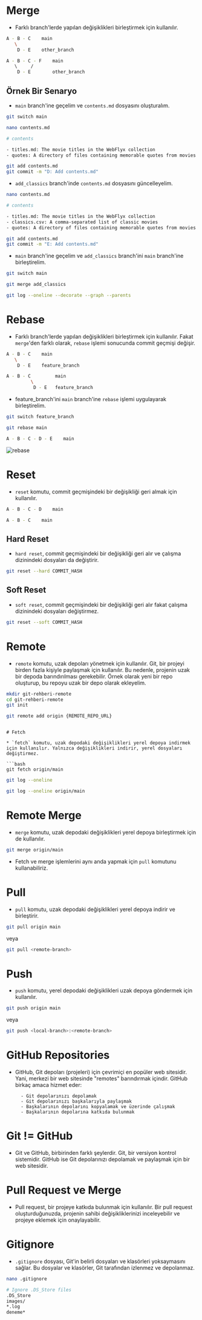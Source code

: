 # Merge

* Farklı branch'lerde yapılan değişiklikleri birleştirmek için kullanılır.

```bash
A - B - C    main
   \
    D - E    other_branch
```

```bash
A - B - C - F    main
   \     /
    D - E        other_branch
```

## Örnek Bir Senaryo

* `main` branch'ine geçelim ve `contents.md` dosyasını oluşturalım.

```bash
git switch main
```

```bash
nano contents.md
```

```bash
# contents

- titles.md: The movie titles in the WebFlyx collection
- quotes: A directory of files containing memorable quotes from movies
```

```bash
git add contents.md
git commit -m "D: Add contents.md"
```

*  `add_classics` branch'inde `contents.md` dosyasını güncelleyelim.

```bash
nano contents.md
```

```bash
# contents

- titles.md: The movie titles in the WebFlyx collection
- classics.csv: A comma-separated list of classic movies
- quotes: A directory of files containing memorable quotes from movies
```

```bash
git add contents.md
git commit -m "E: Add contents.md"
```

* `main` branch'ine geçelim ve `add_classics` branch'ini `main` branch'ine birleştirelim.

```bash
git switch main
```

```bash
git merge add_classics
```

```bash
git log --oneline --decorate --graph --parents
```

# Rebase

* Farklı branch'lerde yapılan değişiklikleri birleştirmek için kullanılır. Fakat `merge`'den farklı olarak, `rebase` işlemi sonucunda commit geçmişi değişir.

```bash
A - B - C    main
   \
    D - E    feature_branch
```

```bash
A - B - C         main
         \
          D - E   feature_branch
```

* feature_branch'ini `main` branch'ine `rebase` işlemi uygulayarak birleştirelim.

```bash 
git switch feature_branch
```

```bash
git rebase main
```

```bash
A - B - C - D - E    main
```

![rebase](../images/rebase.png)


# Reset

* `reset` komutu, commit geçmişindeki bir değişikliği geri almak için kullanılır.

```bash
A - B - C - D    main
```

```bash
A - B - C    main
```

## Hard Reset

* `hard reset`, commit geçmişindeki bir değişikliği geri alır ve çalışma dizinindeki dosyaları da değiştirir.

```bash
git reset --hard COMMIT_HASH
```

## Soft Reset

* `soft reset`, commit geçmişindeki bir değişikliği geri alır fakat çalışma dizinindeki dosyaları değiştirmez.

```bash
git reset --soft COMMIT_HASH
```
# Remote    

* `remote` komutu, uzak depoları yönetmek için kullanılır. Git, bir projeyi birden fazla kişiyle paylaşmak için kullanılır. Bu nedenle, projenin uzak bir depoda barındırılması gerekebilir. Örnek olarak yeni bir repo oluşturup, bu repoyu uzak bir depo olarak ekleyelim.

```bash
mkdir git-rehberi-remote
cd git-rehberi-remote
git init
```

```bash
git remote add origin {REMOTE_REPO_URL}
```

```

# Fetch

* `fetch` komutu, uzak depodaki değişiklikleri yerel depoya indirmek için kullanılır. Yalnızca değişiklikleri indirir, yerel dosyaları değiştirmez. 

```bash
git fetch origin/main
```

```bash
git log --oneline
```

```bash
git log --oneline origin/main
```

# Remote Merge

* `merge` komutu, uzak depodaki değişiklikleri yerel depoya birleştirmek için de kullanılır.

```bash
git merge origin/main
```

* Fetch ve merge işlemlerini aynı anda yapmak için `pull` komutunu kullanabiliriz.

# Pull

* `pull` komutu, uzak depodaki değişiklikleri yerel depoya indirir ve birleştirir.

```bash
git pull origin main
```

veya

```bash
git pull <remote-branch>
```
# Push

* `push` komutu, yerel depodaki değişiklikleri uzak depoya göndermek için kullanılır.

```bash
git push origin main
```
veya

```bash
git push <local-branch>:<remote-branch>
```


# GitHub Repositories

* GitHub, Git depoları (projeleri) için çevrimiçi en popüler web sitesidir. Yani, merkezi bir web sitesinde "remotes" barındırmak içindir. GitHub birkaç amaca hizmet eder:
    
        - Git depolarınızı depolamak
        - Git depolarınızı başkalarıyla paylaşmak
        - Başkalarının depolarını kopyalamak ve üzerinde çalışmak
        - Başkalarının depolarına katkıda bulunmak
        
# Git != GitHub

* Git ve GitHub, birbirinden farklı şeylerdir. Git, bir versiyon kontrol sistemidir. GitHub ise Git depolarınızı depolamak ve paylaşmak için bir web sitesidir.

# Pull Request ve Merge

* Pull request, bir projeye katkıda bulunmak için kullanılır. Bir pull request oluşturduğunuzda, projenin sahibi değişikliklerinizi inceleyebilir ve projeye eklemek için onaylayabilir.

# Gitignore

* `.gitignore` dosyası, Git'in belirli dosyaları ve klasörleri yoksaymasını sağlar. Bu dosyalar ve klasörler, Git tarafından izlenmez ve depolanmaz.

```bash
nano .gitignore
```

```bash
# Ignore .DS_Store files
.DS_Store
images/
*.log
deneme*
```
